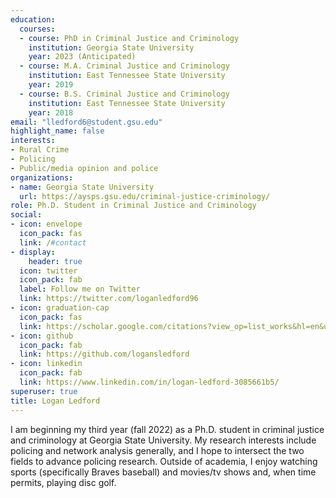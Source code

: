```yaml
---
education:
  courses:
  - course: PhD in Criminal Justice and Criminology
    institution: Georgia State University
    year: 2023 (Anticipated)
  - course: M.A. Criminal Justice and Criminology
    institution: East Tennessee State University
    year: 2019
  - course: B.S. Criminal Justice and Criminology
    institution: East Tennessee State University
    year: 2018
email: "lledford6@student.gsu.edu"
highlight_name: false
interests:
- Rural Crime
- Policing
- Public/media opinion and police
organizations:
- name: Georgia State University
  url: https://aysps.gsu.edu/criminal-justice-criminology/
role: Ph.D. Student in Criminal Justice and Criminology
social:
- icon: envelope
  icon_pack: fas
  link: /#contact
- display:
    header: true
  icon: twitter
  icon_pack: fab
  label: Follow me on Twitter
  link: https://twitter.com/loganledford96
- icon: graduation-cap
  icon_pack: fas
  link: https://scholar.google.com/citations?view_op=list_works&hl=en&user=Z9Y5uRQAAAAJ
- icon: github
  icon_pack: fab
  link: https://github.com/logansledford
- icon: linkedin
  icon_pack: fab
  link: https://www.linkedin.com/in/logan-ledford-3085661b5/
superuser: true
title: Logan Ledford
---
```


I am beginning my third year (fall 2022) as a Ph.D. student in criminal justice and criminology at Georgia State University. My research interests include policing and network analysis generally, and I hope to intersect the two fields to advance policing research. Outside of academia, I enjoy watching sports (specifically Braves baseball) and movies/tv shows and, when time permits, playing disc golf.  
